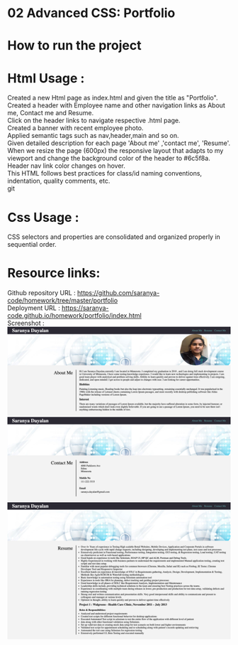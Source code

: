 # 02 Advanced CSS: Portfolio

# How to run the project
# Html Usage :

Created a new Html page as index.html and given the title as "Portfolio". <br />
Created a header with Employee name and other navigation links as About me, Contact me and Resume. <br />
Click on the header links to navigate respective .html page. <br />
Created a banner with recent employee photo. <br />
Applied semantic tags such as nav,header,main and so on. <br />
Given detailed description for each page 'About me' ,'contact me', 'Resume'. <br />
When we resize the page (600px) the responsive layout that adapts to my viewport and change the background color of the header to #6c5f8a. <br />
Header nav link color changes on hover. <br />
This HTML follows best practices for class/id naming conventions, indentation, quality comments, etc. <br />git

# Css Usage :

CSS selectors and properties are consolidated and organized properly in sequential order.


# Resource links:
Github repository URL : https://github.com/saranya-code/homework/tree/master/portfolio   <br>
Deployment URL : https://saranya-code.github.io/homework/portfolio/index.html   <br>
Screenshot :<br>
![Webpage Screenshot](./assets/image/Aboutme.png?raw=true)
![Webpage Screenshot](./assets/image/contactme.png?raw=true)
![Webpage Screenshot](./assets/image/resume.png?raw=true) 
